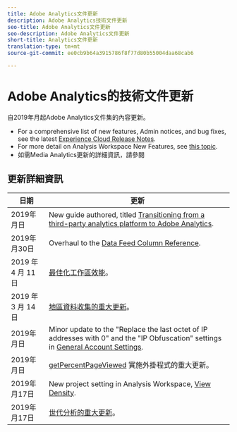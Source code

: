 ```yaml
---
title: Adobe Analytics文件更新
description: Adobe Analytics技術文件更新
seo-title: Adobe Analytics文件更新
seo-description: Adobe Analytics文件更新
short-title: Analytics文件更新
translation-type: tm+mt
source-git-commit: ee0cb9b64a3915786f8f77d80b55004daa68cab6

---
```



# Adobe Analytics的技術文件更新

自2019年月起Adobe Analytics文件集的內容更新。

* For a comprehensive list of new features, Admin notices, and bug fixes, see the latest [Experience Cloud Release Notes](https://marketing.adobe.com/resources/help/en_US/whatsnew/).
* For more detail on Analysis Workspace New Features, see [this topic](/help/analyze/analysis-workspace/new-features-in-analysis-workspace.md).
* 如需Media Analytics更新的詳細資訊，請參閱

## 更新詳細資訊

| 日期 | 更新 |
|----------|----------------------------------|
| 2019年月日 | New guide authored, titled [Transitioning from a third-party analytics platform to Adobe Analytics](../technotes/ga-to-aa/home.md). |
| 2019年月30日 | Overhaul to the [Data Feed Column Reference](../export/analytics-data-feed/c-df-contents/datafeeds-reference.md). |
| 2019 年 4 月 11 日 | [最佳化工作區效能](../analyze/analysis-workspace/optimizing-performance.md)。 |
| 2019 年 3 月 14 日 | [地區資料收集的重大更新](../technotes/rdc/regional-data-collection.md)。 |
| 2019年月日 | Minor update to the "Replace the last octet of IP addresses with 0" and the "IP Obfuscation" settings in [General Account Settings](../admin/admin/general-acct-settings-admin.md). |
| 2019年月日 | [getPercentPageViewed](../implement/js-implementation/plugins/getpercentpageviewed.md) 實施外掛程式的重大更新。 |
| 2019年月17日 | New project setting in Analysis Workspace, [View Density](../analyze/analysis-workspace/build-workspace-project/view-density.md). |
| 2019年月17日 | [世代分析的重大更新](../analyze/analysis-workspace/visualizations/cohort-table/cohort-analysis.md)。 |

